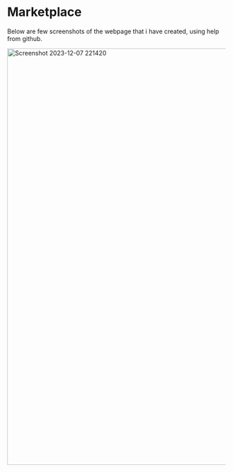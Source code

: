 # Marketplace

Below are few screenshots of the webpage that i have created, using help from github.


<img width="960" alt="Screenshot 2023-12-07 221420" src="https://github.com/SamarthShukla17/Marketplace/assets/151535429/48c72fc3-a652-4cc4-bdad-bedeb22d0ab4">
